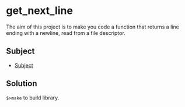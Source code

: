 # get_next_line

The aim of this project is to make you code a function that returns a line ending with a newline, read from a file descriptor.

## Subject

- [Subject](./en.subject.pdf)

## Solution

`$>make` to build library.

